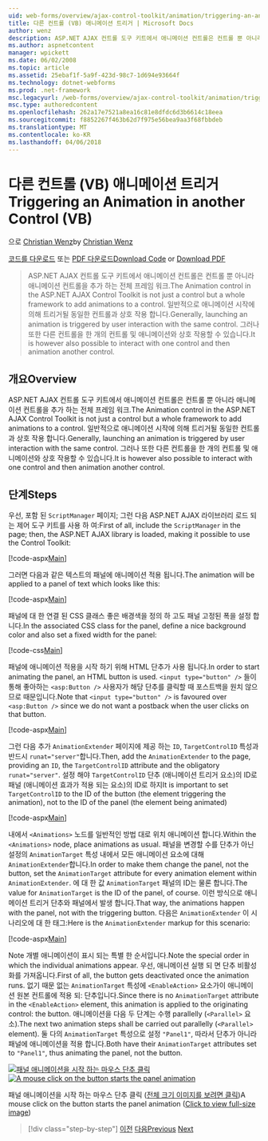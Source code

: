 ```yaml
---
uid: web-forms/overview/ajax-control-toolkit/animation/triggering-an-animation-in-another-control-vb
title: 다른 컨트롤 (VB) 애니메이션 트리거 | Microsoft Docs
author: wenz
description: ASP.NET AJAX 컨트롤 도구 키트에서 애니메이션 컨트롤은 컨트롤 뿐 아니라 애니메이션 컨트롤을 추가 하는 전체 프레임 워크. 일반적으로 시작는 중...
ms.author: aspnetcontent
manager: wpickett
ms.date: 06/02/2008
ms.topic: article
ms.assetid: 25ebaf1f-5a9f-423d-98c7-1d694e93664f
ms.technology: dotnet-webforms
ms.prod: .net-framework
msc.legacyurl: /web-forms/overview/ajax-control-toolkit/animation/triggering-an-animation-in-another-control-vb
msc.type: authoredcontent
ms.openlocfilehash: 262a17e7521a8ea16c81e8dfdc6d3b6614c18eea
ms.sourcegitcommit: f8852267f463b62d7f975e56bea9aa3f68fbbdeb
ms.translationtype: MT
ms.contentlocale: ko-KR
ms.lasthandoff: 04/06/2018
---
```

<a name="triggering-an-animation-in-another-control-vb"></a><span data-ttu-id="8e023-104">다른 컨트롤 (VB) 애니메이션 트리거</span><span class="sxs-lookup"><span data-stu-id="8e023-104">Triggering an Animation in another Control (VB)</span></span>
====================
<span data-ttu-id="8e023-105">으로 [Christian Wenz](https://github.com/wenz)</span><span class="sxs-lookup"><span data-stu-id="8e023-105">by [Christian Wenz](https://github.com/wenz)</span></span>

<span data-ttu-id="8e023-106">[코드를 다운로드](http://download.microsoft.com/download/f/9/a/f9a26acd-8df4-4484-8a18-199e4598f411/Animation8.vb.zip) 또는 [PDF 다운로드](http://download.microsoft.com/download/6/7/1/6718d452-ff89-4d3f-a90e-c74ec2d636a3/animation8VB.pdf)</span><span class="sxs-lookup"><span data-stu-id="8e023-106">[Download Code](http://download.microsoft.com/download/f/9/a/f9a26acd-8df4-4484-8a18-199e4598f411/Animation8.vb.zip) or [Download PDF](http://download.microsoft.com/download/6/7/1/6718d452-ff89-4d3f-a90e-c74ec2d636a3/animation8VB.pdf)</span></span>

> <span data-ttu-id="8e023-107">ASP.NET AJAX 컨트롤 도구 키트에서 애니메이션 컨트롤은 컨트롤 뿐 아니라 애니메이션 컨트롤을 추가 하는 전체 프레임 워크.</span><span class="sxs-lookup"><span data-stu-id="8e023-107">The Animation control in the ASP.NET AJAX Control Toolkit is not just a control but a whole framework to add animations to a control.</span></span> <span data-ttu-id="8e023-108">일반적으로 애니메이션 시작에 의해 트리거될 동일한 컨트롤과 상호 작용 합니다.</span><span class="sxs-lookup"><span data-stu-id="8e023-108">Generally, launching an animation is triggered by user interaction with the same control.</span></span> <span data-ttu-id="8e023-109">그러나 또한 다른 컨트롤을 한 개의 컨트롤 및 애니메이션와 상호 작용할 수 있습니다.</span><span class="sxs-lookup"><span data-stu-id="8e023-109">It is however also possible to interact with one control and then animation another control.</span></span>


## <a name="overview"></a><span data-ttu-id="8e023-110">개요</span><span class="sxs-lookup"><span data-stu-id="8e023-110">Overview</span></span>

<span data-ttu-id="8e023-111">ASP.NET AJAX 컨트롤 도구 키트에서 애니메이션 컨트롤은 컨트롤 뿐 아니라 애니메이션 컨트롤을 추가 하는 전체 프레임 워크.</span><span class="sxs-lookup"><span data-stu-id="8e023-111">The Animation control in the ASP.NET AJAX Control Toolkit is not just a control but a whole framework to add animations to a control.</span></span> <span data-ttu-id="8e023-112">일반적으로 애니메이션 시작에 의해 트리거될 동일한 컨트롤과 상호 작용 합니다.</span><span class="sxs-lookup"><span data-stu-id="8e023-112">Generally, launching an animation is triggered by user interaction with the same control.</span></span> <span data-ttu-id="8e023-113">그러나 또한 다른 컨트롤을 한 개의 컨트롤 및 애니메이션와 상호 작용할 수 있습니다.</span><span class="sxs-lookup"><span data-stu-id="8e023-113">It is however also possible to interact with one control and then animation another control.</span></span>

## <a name="steps"></a><span data-ttu-id="8e023-114">단계</span><span class="sxs-lookup"><span data-stu-id="8e023-114">Steps</span></span>

<span data-ttu-id="8e023-115">우선, 포함 된 `ScriptManager` 페이지; 그런 다음 ASP.NET AJAX 라이브러리 로드 되는 제어 도구 키트를 사용 하 여:</span><span class="sxs-lookup"><span data-stu-id="8e023-115">First of all, include the `ScriptManager` in the page; then, the ASP.NET AJAX library is loaded, making it possible to use the Control Toolkit:</span></span>

[!code-aspx[Main](triggering-an-animation-in-another-control-vb/samples/sample1.aspx)]

<span data-ttu-id="8e023-116">그러면 다음과 같은 텍스트의 패널에 애니메이션 적용 됩니다.</span><span class="sxs-lookup"><span data-stu-id="8e023-116">The animation will be applied to a panel of text which looks like this:</span></span>

[!code-aspx[Main](triggering-an-animation-in-another-control-vb/samples/sample2.aspx)]

<span data-ttu-id="8e023-117">패널에 대 한 연결 된 CSS 클래스 좋은 배경색을 정의 하 고도 패널 고정된 폭을 설정 합니다.</span><span class="sxs-lookup"><span data-stu-id="8e023-117">In the associated CSS class for the panel, define a nice background color and also set a fixed width for the panel:</span></span>

[!code-css[Main](triggering-an-animation-in-another-control-vb/samples/sample3.css)]

<span data-ttu-id="8e023-118">패널에 애니메이션 적용을 시작 하기 위해 HTML 단추가 사용 됩니다.</span><span class="sxs-lookup"><span data-stu-id="8e023-118">In order to start animating the panel, an HTML button is used.</span></span> <span data-ttu-id="8e023-119">`<input type="button" />` 들이 통해 좋아하는 `<asp:Button />` 사용자가 해당 단추를 클릭할 때 포스트백을 원치 않으므로 때문입니다.</span><span class="sxs-lookup"><span data-stu-id="8e023-119">Note that `<input type="button" />` is favoured over `<asp:Button />` since we do not want a postback when the user clicks on that button.</span></span>

[!code-aspx[Main](triggering-an-animation-in-another-control-vb/samples/sample4.aspx)]

<span data-ttu-id="8e023-120">그런 다음 추가 `AnimationExtender` 페이지에 제공 하는 `ID`, `TargetControlID` 특성과 반드시 `runat="server"`합니다.</span><span class="sxs-lookup"><span data-stu-id="8e023-120">Then, add the `AnimationExtender` to the page, providing an `ID`, the `TargetControlID` attribute and the obligatory `runat="server"`.</span></span> <span data-ttu-id="8e023-121">설정 해야 `TargetControlID` 단추 (애니메이션 트리거 요소)의 ID로 패널 (애니메이션 효과가 적용 되는 요소)의 ID로 하지</span><span class="sxs-lookup"><span data-stu-id="8e023-121">It is important to set `TargetControlID` to the ID of the button (the element triggering the animation), not to the ID of the panel (the element being animated)</span></span>

[!code-aspx[Main](triggering-an-animation-in-another-control-vb/samples/sample5.aspx)]

<span data-ttu-id="8e023-122">내에서 `<Animations>` 노드를 일반적인 방법 대로 위치 애니메이션 합니다.</span><span class="sxs-lookup"><span data-stu-id="8e023-122">Within the `<Animations>` node, place animations as usual.</span></span> <span data-ttu-id="8e023-123">패널을 변경할 수를 단추가 아닌 설정의 `AnimationTarget` 특성 내에서 모든 애니메이션 요소에 대해 `AnimationExtender`합니다.</span><span class="sxs-lookup"><span data-stu-id="8e023-123">In order to make them change the panel, not the button, set the `AnimationTarget` attribute for every animation element within `AnimationExtender`.</span></span> <span data-ttu-id="8e023-124">에 대 한 값 `AnimationTarget` 패널의 ID는 물론 합니다.</span><span class="sxs-lookup"><span data-stu-id="8e023-124">The value for `AnimationTarget` is the ID of the panel, of course.</span></span> <span data-ttu-id="8e023-125">이런 방식으로 애니메이션 트리거 단추와 패널에서 발생 합니다.</span><span class="sxs-lookup"><span data-stu-id="8e023-125">That way, the animations happen with the panel, not with the triggering button.</span></span> <span data-ttu-id="8e023-126">다음은 `AnimationExtender` 이 시나리오에 대 한 태그:</span><span class="sxs-lookup"><span data-stu-id="8e023-126">Here is the `AnimationExtender` markup for this scenario:</span></span>

[!code-aspx[Main](triggering-an-animation-in-another-control-vb/samples/sample6.aspx)]

<span data-ttu-id="8e023-127">Note 개별 애니메이션이 표시 되는 특별 한 순서입니다.</span><span class="sxs-lookup"><span data-stu-id="8e023-127">Note the special order in which the individual animations appear.</span></span> <span data-ttu-id="8e023-128">우선, 애니메이션 실행 되 면 단추 비활성화를 가져옵니다.</span><span class="sxs-lookup"><span data-stu-id="8e023-128">First of all, the button gets deactivated once the animation runs.</span></span> <span data-ttu-id="8e023-129">없기 때문 없는 `AnimationTarget` 특성에 `<EnableAction>` 요소가이 애니메이션 원본 컨트롤에 적용 되: 단추입니다.</span><span class="sxs-lookup"><span data-stu-id="8e023-129">Since there is no `AnimationTarget` attribute in the `<EnableAction>` element, this animation is applied to the originating control: the button.</span></span> <span data-ttu-id="8e023-130">애니메이션을 다음 두 단계는 수행 parallelly (`<Parallel>` 요소).</span><span class="sxs-lookup"><span data-stu-id="8e023-130">The next two animation steps shall be carried out parallelly (`<Parallel>` element).</span></span> <span data-ttu-id="8e023-131">둘 다의 `AnimationTarget` 특성으로 설정 `"Panel1"`, 따라서 단추가 아니라 패널에 애니메이션을 적용 합니다.</span><span class="sxs-lookup"><span data-stu-id="8e023-131">Both have their `AnimationTarget` attributes set to `"Panel1"`, thus animating the panel, not the button.</span></span>


<span data-ttu-id="8e023-132">[![패널 애니메이션을 시작 하는 마우스 단추 클릭](triggering-an-animation-in-another-control-vb/_static/image2.png)](triggering-an-animation-in-another-control-vb/_static/image1.png)</span><span class="sxs-lookup"><span data-stu-id="8e023-132">[![A mouse click on the button starts the panel animation](triggering-an-animation-in-another-control-vb/_static/image2.png)](triggering-an-animation-in-another-control-vb/_static/image1.png)</span></span>

<span data-ttu-id="8e023-133">패널 애니메이션을 시작 하는 마우스 단추 클릭 ([전체 크기 이미지를 보려면 클릭](triggering-an-animation-in-another-control-vb/_static/image3.png))</span><span class="sxs-lookup"><span data-stu-id="8e023-133">A mouse click on the button starts the panel animation ([Click to view full-size image](triggering-an-animation-in-another-control-vb/_static/image3.png))</span></span>

> [!div class="step-by-step"]
> <span data-ttu-id="8e023-134">[이전](disabling-actions-during-animation-vb.md)
> [다음](modifying-animations-from-the-server-side-vb.md)</span><span class="sxs-lookup"><span data-stu-id="8e023-134">[Previous](disabling-actions-during-animation-vb.md)
[Next](modifying-animations-from-the-server-side-vb.md)</span></span>
